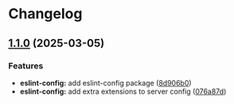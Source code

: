 # Changelog

## [1.1.0](https://github.com/agrc/kitchen-sink/compare/eslint-config-v1.0.0...eslint-config-v1.1.0) (2025-03-05)


### Features

* **eslint-config:** add eslint-config package ([8d906b0](https://github.com/agrc/kitchen-sink/commit/8d906b0a1fcd92b84dcda7f1e878c993247cd857))
* **eslint-config:** add extra extensions to server config ([076a87d](https://github.com/agrc/kitchen-sink/commit/076a87d9b8500226b76e3644097c37c80a96cf59))
